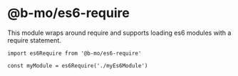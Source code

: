# @b-mo/es6-require

This module wraps around require and supports loading es6 modules with a require statement.


```
import es6Require from '@b-mo/es6-require'

const myModule = es6Require('./myEs6Module')
```
